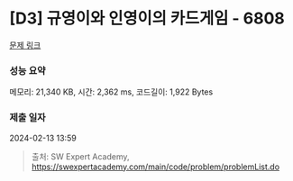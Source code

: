 # [D3] 규영이와 인영이의 카드게임 - 6808 

[문제 링크](https://swexpertacademy.com/main/code/problem/problemDetail.do?contestProbId=AWgv9va6HnkDFAW0) 

### 성능 요약

메모리: 21,340 KB, 시간: 2,362 ms, 코드길이: 1,922 Bytes

### 제출 일자

2024-02-13 13:59



> 출처: SW Expert Academy, https://swexpertacademy.com/main/code/problem/problemList.do